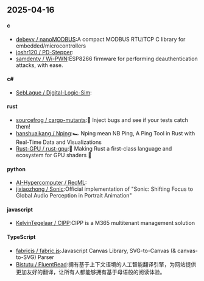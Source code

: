 ## 2025-04-16
#### c
* [debevv / nanoMODBUS](https://github.com/debevv/nanoMODBUS):A compact MODBUS RTU/TCP C library for embedded/microcontrollers
* [joshr120 / PD-Stepper](https://github.com/joshr120/PD-Stepper):
* [samdenty / Wi-PWN](https://github.com/samdenty/Wi-PWN):ESP8266 firmware for performing deauthentication attacks, with ease.
#### c#
* [SebLague / Digital-Logic-Sim](https://github.com/SebLague/Digital-Logic-Sim):
#### rust
* [sourcefrog / cargo-mutants](https://github.com/sourcefrog/cargo-mutants):🧟 Inject bugs and see if your tests catch them!
* [hanshuaikang / Nping](https://github.com/hanshuaikang/Nping):🏎 Nping mean NB Ping, A Ping Tool in Rust with Real-Time Data and Visualizations
* [Rust-GPU / rust-gpu](https://github.com/Rust-GPU/rust-gpu):🐉 Making Rust a first-class language and ecosystem for GPU shaders 🚧
#### python
* [AI-Hypercomputer / RecML](https://github.com/AI-Hypercomputer/RecML):
* [jixiaozhong / Sonic](https://github.com/jixiaozhong/Sonic):Official implementation of "Sonic: Shifting Focus to Global Audio Perception in Portrait Animation"
#### javascript
* [KelvinTegelaar / CIPP](https://github.com/KelvinTegelaar/CIPP):CIPP is a M365 multitenant management solution
#### TypeScript
* [fabricjs / fabric.js](https://github.com/fabricjs/fabric.js):Javascript Canvas Library, SVG-to-Canvas (& canvas-to-SVG) Parser
* [Bistutu / FluentRead](https://github.com/Bistutu/FluentRead):拥有基于上下文语境的人工智能翻译引擎，为网站提供更加友好的翻译，让所有人都能够拥有基于母语般的阅读体验。

